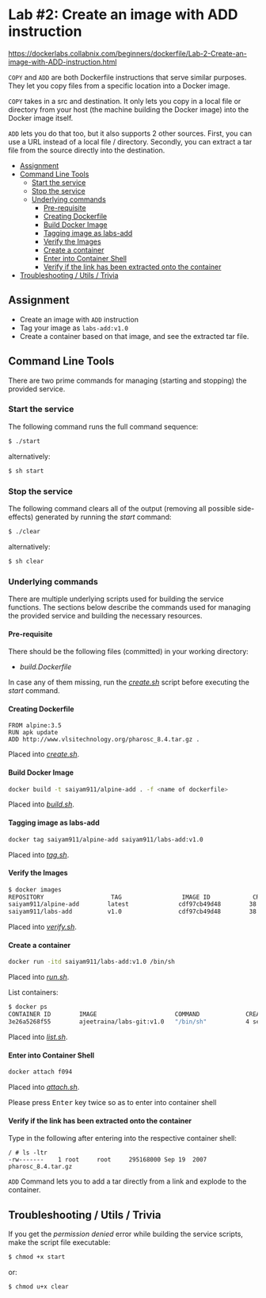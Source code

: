 # Lab #2: Create an image with ADD instruction
https://dockerlabs.collabnix.com/beginners/dockerfile/Lab-2-Create-an-image-with-ADD-instruction.html

`COPY` and `ADD` are both Dockerfile instructions that serve similar purposes. They let you copy files from a specific location into a Docker image.

`COPY` takes in a src and destination. It only lets you copy in a local file or directory from your host (the machine building the Docker image) into the Docker image itself.

`ADD` lets you do that too, but it also supports 2 other sources. First, you can use a URL instead of a local file / directory. Secondly, you can extract a tar file from the source directly into the destination.

- [Assignment](#assignment)
- [Command Line Tools](#command-line-tools)
  - [Start the service](#start-the-service)
  - [Stop the service](#stop-the-service)
  - [Underlying commands](#underlying-commands)
    - [Pre-requisite](#pre-requisite)
    - [Creating Dockerfile](#creating-dockerfile)
    - [Build Docker Image](#build-docker-image)
    - [Tagging image as labs-add](#tagging-image-as-labs-add)
    - [Verify the Images](#verify-the-images)
    - [Create a container](#create-a-container)
    - [Enter into Container Shell](#enter-into-container-shell)
    - [Verify if the link has been extracted onto the container](#verify-if-the-link-has-been-extracted-onto-the-container)
- [Troubleshooting / Utils / Trivia](#troubleshooting--utils--trivia)

## Assignment
- Create an image with `ADD` instruction
- Tag your image as `labs-add:v1.0`
- Create a container based on that image, and see the extracted tar file.

## Command Line Tools
There are two prime commands for managing (starting and stopping) the provided service.

### Start the service
The following command runs the full command sequence:
```sh
$ ./start
```

alternatively:
```sh
$ sh start
```

### Stop the service
The following command clears all of the output (removing all possible side-effects) generated by running the *start* command:
```sh
$ ./clear
```

alternatively:
```sh
$ sh clear
```

### Underlying commands
There are multiple underlying scripts used for building the service functions. The sections below describe the commands used for managing the provided service and building the necessary resources.

#### Pre-requisite
There should be the following files (committed) in your working directory:
- *build.Dockerfile*

In case any of them missing, run the *[create.sh](./create.sh)* script before executing the *start* command.

#### Creating Dockerfile
```docker
FROM alpine:3.5
RUN apk update
ADD http://www.vlsitechnology.org/pharosc_8.4.tar.gz .
```

Placed into *[create.sh](./create.sh)*.

#### Build Docker Image
```sh
docker build -t saiyam911/alpine-add . -f <name of dockerfile>
```

Placed into *[build.sh](./build.sh)*.

#### Tagging image as labs-add
```sh
docker tag saiyam911/alpine-add saiyam911/labs-add:v1.0
```

Placed into *[tag.sh](./tag.sh)*.

#### Verify the Images
```sh
$ docker images
REPOSITORY                   TAG                 IMAGE ID            CREATED             SIZE
saiyam911/alpine-add        latest              cdf97cb49d48        38 minutes ago       300MB
saiyam911/labs-add          v1.0                cdf97cb49d48        38 minutes ago       300MB
```

Placed into *[verify.sh](./verify.sh)*.

#### Create a container
```sh
docker run -itd saiyam911/labs-add:v1.0 /bin/sh
```

Placed into *[run.sh](./run.sh)*.

List containers:

```sh
$ docker ps
CONTAINER ID        IMAGE                      COMMAND             CREATED             STATUS              PORTS               NAMES
3e26a5268f55        ajeetraina/labs-git:v1.0   "/bin/sh"           4 seconds ago       Up 2 seconds                            elated_neumann
```

Placed into *[list.sh](./list.sh)*.

#### Enter into Container Shell
```sh
docker attach f094
```

Placed into *[attach.sh](./attach.sh)*.

Please press <kbd>Enter</kbd> key twice so as to enter into container shell

#### Verify if the link has been extracted onto the container
Type in the following after entering into the respective container shell:
```
/ # ls -ltr
-rw-------    1 root     root     295168000 Sep 19  2007 pharosc_8.4.tar.gz
```

`ADD` Command lets you to add a tar directly from a link and explode to the container.

## Troubleshooting / Utils / Trivia
If you get the *permission denied* error while building the service scripts, make the script file executable:
```sh
$ chmod +x start
```

or:
```
$ chmod u+x clear
```

